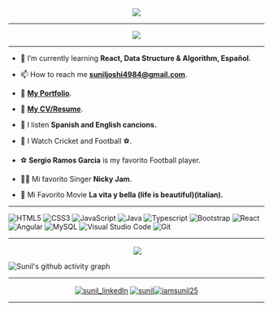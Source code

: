 <!-- https://raw.githubusercontent.com/iamsunil25/Aryamanz29/master/images/connect-with-me.png -->

<p align="center">
  <img src="https://readme-typing-svg.herokuapp.com?color=996633&size=50&center=true&vCenter=true&width=900&height=70&lines=Hey+There+👋,+I'm+Sunil+Joshi;+An+Open+Source+Enthusiast+☀;Frontend+Web+Developer+💻;A+Problem+Solver+🕵;I+am+Football+Lover+⚽;">
</p>
<hr>

<p align="center">
<img  src="https://github-profile-trophy.vercel.app/?username=iamsunil25&theme=onedark(https://github.com/ryo-ma/github-profile-trophy)">
</p>

<hr>

- 🌱 I’m currently learning **React, Data Structure & Algorithm, Español.**

- 📫 How to reach me [**suniljoshi4984@gmail.com**](mailto:suniljoshi4984@gmail.com).

-  📁 [**My Portfolio**](https://iamsunil25.github.io/portfolio/).

- 📄 [**My CV/Resume**](https://drive.google.com/file/d/165uj5PaEOe8rBhb48D9Pcu2udW7hukXU/view?usp=sharing).

- 🎵 I listen **Spanish and English cancions.**

- 🏏 I Watch Cricket and Football ⚽.

- ⚽ **Sergio Ramos Garcia** is my favorito Football player.

-  👨‍🎤 Mi favorito Singer **Nicky Jam**.

- 🎦 Mi Favorito Movie **La vita y bella (life is beautiful)(italian).** 
  
<hr>


![HTML5](https://img.shields.io/badge/html5-%23E34F26.svg?style=for-the-badge&logo=html5&logoColor=white) ![CSS3](https://img.shields.io/badge/css3-%231572B6.svg?style=for-the-badge&logo=css3&logoColor=white) ![JavaScript](https://img.shields.io/badge/javascript-%23323330.svg?style=for-the-badge&logo=javascript&logoColor=%23F7DF1E) ![Java](https://img.shields.io/badge/Java-FF6C37?style=for-the-badge&logo=java&logoColor=green) ![Typescript](https://img.shields.io/badge/typescript-FF6C37?style=for-the-badge&logo=typescript&logoColor=%23f7df1e)   ![Bootstrap](https://img.shields.io/badge/bootstrap-%23563D7C.svg?style=for-the-badge&logo=bootstrap&logoColor=white) ![React](https://img.shields.io/badge/react-%2320232a.svg?style=for-the-badge&logo=react&logoColor=%2361DAFB) ![Angular](https://img.shields.io/badge/Angular-FF6C37?style=for-the-badge&logo=Angular&logoColor=%000) ![MySQL](https://img.shields.io/badge/mysql-%2300f.svg?style=for-the-badge&logo=mysql&logoColor=white)  ![Visual Studio Code](https://img.shields.io/badge/Visual%20Studio%20Code-0078d7.svg?style=for-the-badge&logo=visual-studio-code&logoColor=white) ![Git](https://img.shields.io/badge/git-%23F05033.svg?style=for-the-badge&logo=git&logoColor=white)   

<hr>

<p align ="center">&nbsp;<img align="center" src="https://github-readme-stats.vercel.app/api?username=iamsunil25&show_icons=true&count_private=true&theme=react" />

![Sunil's github activity graph](https://activity-graph.herokuapp.com/graph?username=iamsunil25&bg_color=111111&color=1fdbd8&line=ff5c5c&point=1adbce&area=true&hide_border=true)
  
<hr>

<!-- <img src="https://raw.githubusercontent.com/iamsunil25/Aryamanz29/master/images/connect-with-me.png" align ="center" alt="image"> -->


<p align="center">
</a> <a href="https://www.linkedin.com/in/iamsunil25" target="blank"><img align="center" src="https://img.shields.io/badge/LinkedIn-0077B5?style=for-the-badge&logo=linkedin&logoColor=white" alt="sunil_linkedIn"/></a> <a href="https://www.instagram.com/iamsunil25/" target="blank"><img align="center" src="https://img.shields.io/badge/Instagram-E4405F?style=for-the-badge&logo=instagram&logoColor=white" alt="sunil" /></a><a href="https://twitter.com/iamsunil25" target="blank"><img src="https://img.shields.io/twitter/follow/iamsunil25?logo=twitter&style=for-the-badge" align="center" alt="iamsunil25" /></a>
</p>

<hr>

<!-- ----------- CONNECT WITH ME SECTION END ------------ -->


[twitter]: https://twitter.com/iamsunil25
[instagram]: https://www.instagram.com/iamsunil25/
[linkedin]: https://www.linkedin.com/in/iamsunil25

